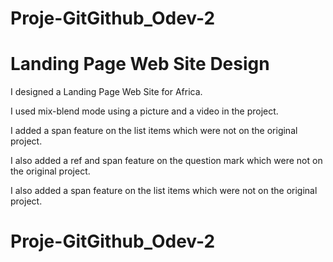 # Proje-GitGithub_Odev-2
<h1> Landing Page Web Site Design</h1>

I designed a Landing Page Web Site for Africa.

I used mix-blend mode using a picture and a video in the project.

I added a span feature on the list items which were not on the original project.

I also added a ref and span feature on the question mark which were not on the original project.

I also added a span feature on the list items which were not on the original project.
# Proje-GitGithub_Odev-2
